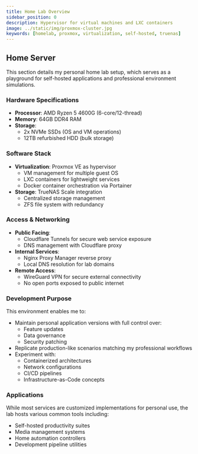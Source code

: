 ```yaml
---
title: Home Lab Overview
sidebar_position: 0
description: Hypervisor for virtual machines and LXC containers
image: ../static/img/proxmox-cluster.jpg
keywords: [homelab, proxmox, virtualization, self-hosted, truenas]
---
```


## Home Server

This section details my personal home lab setup, which serves as a playground for self-hosted applications and professional environment simulations.

### Hardware Specifications
- **Processor**: AMD Ryzen 5 4600G (6-core/12-thread)
- **Memory**: 64GB DDR4 RAM
- **Storage**:
  - 2x NVMe SSDs (OS and VM operations)
  - 12TB refurbished HDD (bulk storage)
  
### Software Stack
- **Virtualization**: Proxmox VE as hypervisor
  - VM management for multiple guest OS
  - LXC containers for lightweight services
  - Docker container orchestration via Portainer
- **Storage**: TrueNAS Scale integration
  - Centralized storage management
  - ZFS file system with redundancy

### Access & Networking
- **Public Facing**: 
  - Cloudflare Tunnels for secure web service exposure
  - DNS management with Cloudflare proxy
- **Internal Services**:
  - Nginx Proxy Manager reverse proxy
  - Local DNS resolution for lab domains
- **Remote Access**:
  - WireGuard VPN for secure external connectivity
  - No open ports exposed to public internet

### Development Purpose
This environment enables me to:
- Maintain personal application versions with full control over:
  - Feature updates
  - Data governance
  - Security patching
- Replicate production-like scenarios matching my professional workflows
- Experiment with:
  - Containerized architectures
  - Network configurations
  - CI/CD pipelines
  - Infrastructure-as-Code concepts

### Applications
While most services are customized implementations for personal use, the lab hosts various common tools including:
- Self-hosted productivity suites
- Media management systems
- Home automation controllers
- Development pipeline utilities